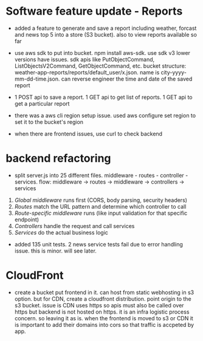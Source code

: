 # Software feature update - Reports

- added a feature to generate and save a report including weather, forcast and news top 5 into a store (S3 bucket). also to view reports available so far

- use aws sdk to put into bucket. npm install aws-sdk. use sdk v3 lower versions have issues. sdk apis like 
PutObjectCommand, ListObjectsV2Command, GetObjectCommand,
etc. bucket structure: weather-app-reports/reports/default_user/x.json. name is city-yyyy-mm-dd-time.json. can reverse engineer the time and date of the saved report

- 1 POST api to save a report. 1 GET api to get list of reports. 1 GET api to get a particular report

- there was a aws cli region setup issue. used aws configure set region to set it to the bucket's region

- when there are frontend issues, use curl to check backend

# backend refactoring

- split server.js into 25 different files. middleware - routes - controller - services. flow: middleware -> routes -> middleware -> controllers -> services

1. *Global middleware* runs first (CORS, body parsing, security headers)
2. *Routes* match the URL pattern and determine which controller to call
3. *Route-specific middleware* runs (like input validation for that specific endpoint)
4. *Controllers* handle the request and call services
5. *Services* do the actual business logic

- added 135 unit tests. 2 news service tests fail due to error handling issue. this is minor. will see later.

# CloudFront 
- create a bucket put frontend in it. can host from static webhosting in s3 option. but for CDN, create a cloudfront distribution. point origin to the s3 bucket. issue is CDN uses https so apis must also be called over https but backend is not hosted on https. it is an infra logistic process concern. so leaving it as is.
when the frontend is moved to s3 or CDN it is important to add their domains into cors so that traffic is accpeted by app.
